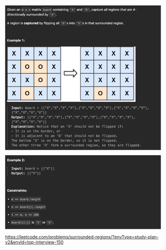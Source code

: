 ![img.png](img.png)

![img_1.png](img_1.png)

https://leetcode.com/problems/surrounded-regions/?envType=study-plan-v2&envId=top-interview-150